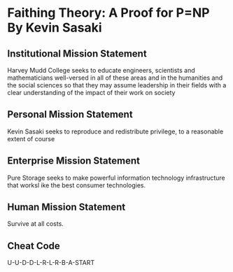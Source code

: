 # Faithing Theory: A Proof for P=NP By Kevin Sasaki

## Institutional Mission Statement
Harvey Mudd College seeks to educate engineers, scientists and mathematicians well-versed in all of these areas and in the humanities and the social sciences so that they may assume leadership in their fields with a clear understanding of the impact of their work on society

## Personal Mission Statement
Kevin Sasaki seeks to reproduce and redistribute privilege, to a reasonable extent of course

## Enterprise Mission Statement
Pure Storage seeks to make powerful information technology infrastructure that worksl ike the best consumer technologies.

## Human Mission Statement
Survive at all costs.

## Cheat Code
U-U-D-D-L-R-L-R-B-A-START
